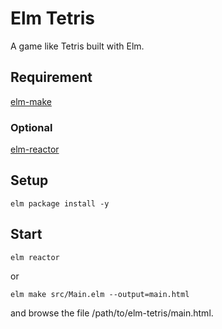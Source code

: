# Elm Tetris

A game like Tetris built with Elm.

## Requirement

[elm-make](https://github.com/elm-lang/elm-make)

### Optional

[elm-reactor](https://github.com/elm-lang/elm-reactor)

## Setup

```
elm package install -y
```

## Start

```
elm reactor
```

or

```
elm make src/Main.elm --output=main.html
```

and browse the file /path/to/elm-tetris/main.html.

